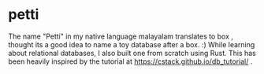 # petti

The name "Petti" in my native language malayalam translates to box , thought its a good idea to name a toy database after a box. :) 
 While learning about relational databases, I also built one from scratch using Rust. This has been heavily inspired by the tutorial at https://cstack.github.io/db_tutorial/ .

